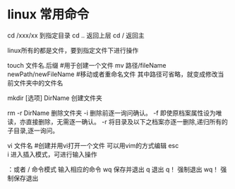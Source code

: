 # linux 常用命令

cd /xxx/xx  到指定目录
cd ..  返回上层
cd / 返回主

linux所有的都是文件，要到指定文件下进行操作

touch  文件名.后缀   #用于创建一个文件
mv 路径/fileName newPath/newFileName  #移动或者重命名文件  其中路径可省略，就变成修改当前文件夹中的文件名


mkdir [选项] DirName  创建文件夹

rm -r DirName 删除文件夹
-i 删除前逐一询问确认。
-f 即使原档案属性设为唯读，亦直接删除，无需逐一确认。
-r 将目录及以下之档案亦逐一删除,递归所有的子目录,逐一询问。


vi 文件名   #创建并用vi打开一个文件 可以用vim的方式编辑
esc  
i 进入插入模式，可进行输入操作

：或者 / 命令模式 输入相应的命令
wq  保存并退出
q 退出
q！ 强制退出
wq！ 强制保存退出
